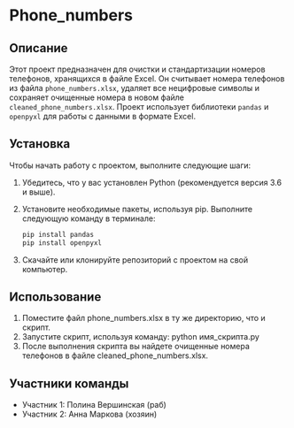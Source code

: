 # Phone_numbers
## Описание

Этот проект предназначен для очистки и стандартизации номеров телефонов, хранящихся в файле Excel. Он считывает номера телефонов из файла `phone_numbers.xlsx`, удаляет все нецифровые символы и сохраняет очищенные номера в новом файле `cleaned_phone_numbers.xlsx`. Проект использует библиотеки `pandas` и `openpyxl` для работы с данными в формате Excel.

## Установка

Чтобы начать работу с проектом, выполните следующие шаги:

1. Убедитесь, что у вас установлен Python (рекомендуется версия 3.6 и выше).
2. Установите необходимые пакеты, используя pip. Выполните следующую команду в терминале:

   ```bash
   pip install pandas 
   pip install openpyxl

3. Скачайте или клонируйте репозиторий с проектом на свой компьютер.

## Использование
1. Поместите файл phone_numbers.xlsx в ту же директорию, что и скрипт.
2. Запустите скрипт, используя команду: python имя_скрипта.py
3. После выполнения скрипта вы найдете очищенные номера телефонов в файле cleaned_phone_numbers.xlsx.

##  Участники команды
* Участник 1: Полина Вершинская (раб)
* Участник 2: Анна Маркова (хозяин)
